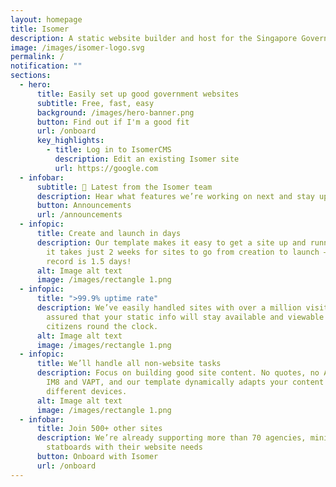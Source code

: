 ```yaml
---
layout: homepage
title: Isomer
description: A static website builder and host for the Singapore Government
image: /images/isomer-logo.svg
permalink: /
notification: ""
sections:
  - hero:
      title: Easily set up good government websites
      subtitle: Free, fast, easy
      background: /images/hero-banner.png
      button: Find out if I'm a good fit
      url: /onboard
      key_highlights:
        - title: Log in to IsomerCMS
          description: Edit an existing Isomer site
          url: https://google.com
  - infobar:
      subtitle: 📢 Latest from the Isomer team
      description: Hear what features we’re working on next and stay updated on our roadmap
      button: Announcements
      url: /announcements
  - infopic:
      title: Create and launch in days
      description: Our template makes it easy to get a site up and running. On average
        it takes just 2 weeks for sites to go from creation to launch – our
        record is 1.5 days!
      alt: Image alt text
      image: /images/rectangle 1.png
  - infopic:
      title: ">99.9% uptime rate"
      description: We’ve easily handled sites with over a million visitors. Stay
        assured that your static info will stay available and viewable by
        citizens round the clock.
      alt: Image alt text
      image: /images/rectangle 1.png
  - infopic:
      title: We’ll handle all non-website tasks
      description: Focus on building good site content. No quotes, no AOR – We cover
        IM8 and VAPT, and our template dynamically adapts your content for
        different devices.
      alt: Image alt text
      image: /images/rectangle 1.png
  - infobar:
      title: Join 500+ other sites
      description: We’re already supporting more than 70 agencies, ministries, and
        statboards with their website needs
      button: Onboard with Isomer
      url: /onboard
---
```

